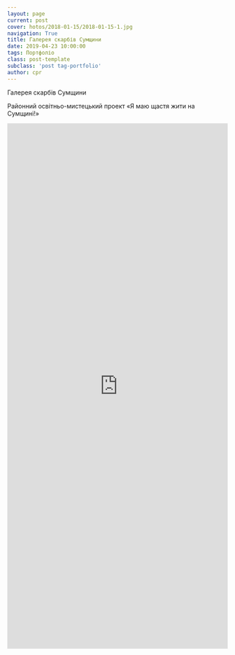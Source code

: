 ```yaml
---
layout: page
current: post
cover: hotos/2018-01-15/2018-01-15-1.jpg
navigation: True
title: Галерея скарбів Сумщини
date: 2019-04-23 10:00:00
tags: Портфоліо
class: post-template
subclass: 'post tag-portfolio'
author: cpr
---
```


Галерея скарбів Сумщини

Районний освітньо-мистецький проект «Я маю щастя жити на Сумщині!»

<iframe src="https://cdn.flipsnack.com/widget/v2/widget.html?hash=ftmlv5icb" width="100%" height="1200" seamless="seamless" scrolling="no" frameBorder="0" allowFullScreen></iframe>

